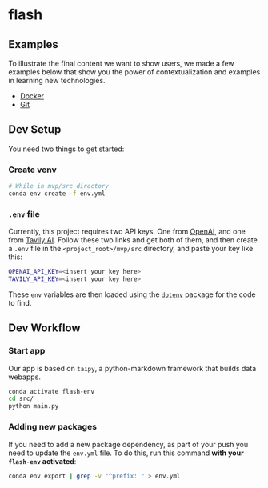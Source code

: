 # flash

## Examples

To illustrate the final content we want to show users, we made a few examples below that show you the power of contextualization and examples in learning new technologies.

- [Docker](./text-examples/docker/README.md)
- [Git](./text-examples/git/README.md)

## Dev Setup

You need two things to get started:

### Create venv

```bash
# While in mvp/src directory
conda env create -f env.yml
```

### `.env` file

Currently, this project requires two API keys. One from [OpenAI](https://platform.openai.com/docs/quickstart/step-2-setup-your-api-key), and one from [Tavily AI](https://app.tavily.com/home). Follow these two links and get both of them, and then create a `.env` file in the `<project_root>/mvp/src` directory, and paste your key like this:

```bash
OPENAI_API_KEY=<insert your key here>
TAVILY_API_KEY=<insert your key here>
```

These `env` variables are then loaded using the [`dotenv`](https://pypi.org/project/python-dotenv/) package for the code to find.

## Dev Workflow

### Start app

Our app is based on `taipy`, a python-markdown framework that builds data webapps.

```bash
conda activate flash-env
cd src/
python main.py
```

### Adding new packages

If you need to add a new package dependency, as part of your push you need to update the `env.yml` file. To do this, run this command **with your `flash-env` activated**:

```bash
conda env export | grep -v "^prefix: " > env.yml
```
